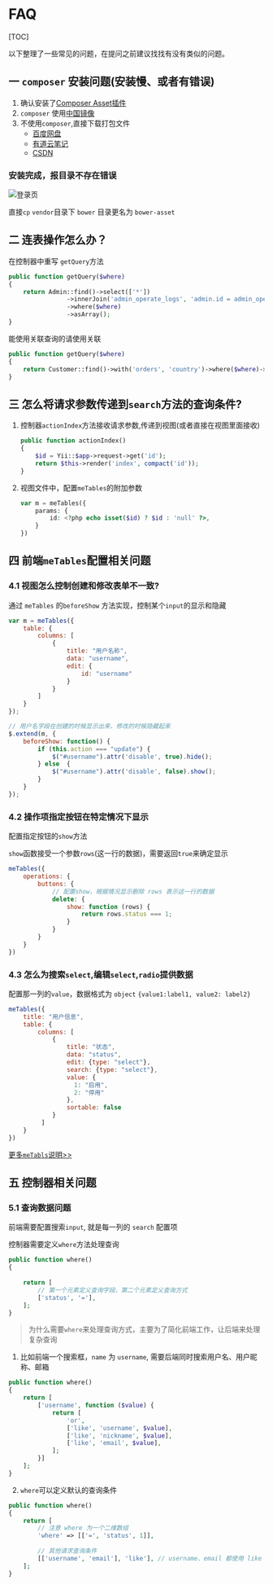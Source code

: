 FAQ
===

[TOC]

以下整理了一些常见的问题，在提问之前建议找找有没有类似的问题。

## 一 `composer` 安装问题(安装慢、或者有错误)

1. 确认安装了[Composer Asset插件](https://github.com/fxpio/composer-asset-plugin)
2. `composer` 使用[中国镜像](https://pkg.phpcomposer.com/)
3. 不使用`composer`,直接下载打包文件
   * [百度网盘](https://pan.baidu.com/s/1frc7FxxL1Pkf2dd06m0tlA)
   * [有道云笔记](https://note.youdao.com/ynoteshare1/index.html?id=4e1e59dd2ec2541796105d4d7afdb3c9)
   * [CSDN](https://download.csdn.net/download/myliujx/11193963)
   
### 安装完成，报目录不存在错误

![登录页](https://mylovegy.github.io/yii2-admin/docs/images/asset-error.png)

直接`cp` `vendor`目录下 `bower` 目录更名为 `bower-asset`


## 二 连表操作怎么办？

在控制器中重写 `getQuery`方法

```php
public function getQuery($where)
{
    return Admin::find()->select(['*'])
                ->innerJoin('admin_operate_logs', 'admin.id = admin_operate_logs.admin_id')
                ->where($where)
                ->asArray();
}
```

能使用关联查询的请使用关联

```php
public function getQuery($where)
{
    return Customer::find()->with('orders', 'country')->where($where)->asArray();
}
```

## 三 怎么将请求参数传递到`search`方法的查询条件?

1. 控制器`actionIndex`方法接收请求参数,传递到视图(或者直接在视图里面接收)

    ```php
    public function actionIndex()
    {
        $id = Yii::$app->request->get('id');
        return $this->render('index', compact('id'));
    }
    ```

2. 视图文件中，配置`meTables`的附加参数

    ```php
    var m = meTables({
        params: {
            id: <?php echo isset($id) ? $id : 'null' ?>,
        }
    })
    ```
    
## 四 前端`meTables`配置相关问题

### 4.1 视图怎么控制创建和修改表单不一致?

通过 `meTables` 的`beforeShow` 方法实现，控制某个`input`的显示和隐藏

```js
var m = meTables({
    table: {
        columns: [
            {
                title: "用户名称",
                data: "username",
                edit: {
                    id: "username"
                }
            }
        ]
    }
});

// 用户名字段在创建的时候显示出来，修改的时候隐藏起来
$.extend(m, {
    beforeShow: function() {
        if (this.action === "update") {
            $("#username").attr('disable', true).hide();
        } else  {
            $("#username").attr('disable', false).show();
        }
    }
});
```

### 4.2 操作项指定按钮在特定情况下显示

配置指定按钮的`show`方法

`show`函数接受一个参数`rows`(这一行的数据)，需要返回`true`来确定显示

```js
meTables({
    operations: {
        buttons: {
            // 配置show，根据情况显示删除 rows 表示这一行的数据
            delete: {
                show: function (rows) {
                    return rows.status === 1;
                }
            }
        }
    }
})
```

### 4.3 怎么为搜索`select`,编辑`select`,`radio`提供数据

配置那一列的`value`，数据格式为 `object` `{value1:label1, value2: label2}`

```js
meTables({
    title: "用户信息",
    table: {
        columns: [
            {
                title: "状态",
                data: "status", 
                edit: {type: "select"},
                search: {type: "select"},
                value: {
                  1: "启用",
                  2: "停用"  
                },
                sortable: false
            }
         ]
    }
})

```

[更多`meTabls`说明>>](https://mylovegy.github.io/yii2-admin/?page=me-table)

## 五 控制器相关问题

### 5.1 查询数据问题

前端需要配置搜索`input`, 就是每一列的 `search` 配置项

控制器需要定义`where`方法处理查询

```php
public function where()
{
    
    return [
        // 第一个元素定义查询字段，第二个元素定义查询方式
        ['status', '='],
    ];
}
```
>为什么需要`where`来处理查询方式，主要为了简化前端工作，让后端来处理复杂查询

1. 比如前端一个搜索框，`name` 为 `username`, 需要后端同时搜索用户名、用户昵称、邮箱
```php
public function where()
{
    return [
        ['username', function ($value) {
            return [
                'or', 
                ['like', 'username', $value], 
                ['like', 'nickname', $value],
                ['like', 'email', $value],
            ];
        }]
    ];
}
```

2. `where`可以定义默认的查询条件
```php
public function where()
{
    return [
        // 注意 where 为一个二维数组
        'where' => [['=', 'status', 1]],
        
        // 其他请求查询条件 
        [['username', 'email'], 'like'], // username、email 都使用 like 查询
    ];
}
```